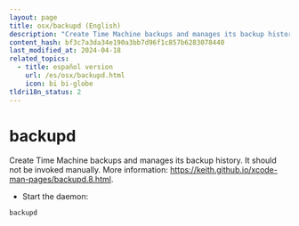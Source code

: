 ```yaml
---
layout: page
title: osx/backupd (English)
description: "Create Time Machine backups and manages its backup history."
content_hash: bf3c7a3da34e190a3bb7d96f1c857b6283078440
last_modified_at: 2024-04-18
related_topics:
  - title: español version
    url: /es/osx/backupd.html
    icon: bi bi-globe
tldri18n_status: 2
---
```

# backupd

Create Time Machine backups and manages its backup history.
It should not be invoked manually.
More information: <https://keith.github.io/xcode-man-pages/backupd.8.html>.

- Start the daemon:

`backupd`

